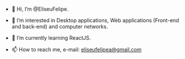 - 👋 Hi, I’m @EliseuFelipe.

- 👀 I’m interested in Desktop applications, Web applications (Front-end and back-end) and computer networks. 

- 🌱 I’m currently learning ReactJS.

- 📫 How to reach me, e-mail: eliseufelipea@gmail.com

<!---
EliseuFelipe/EliseuFelipe is a ✨ special ✨ repository because its `README.md` (this file) appears on your GitHub profile.
You can click the Preview link to take a look at your changes.
--->
